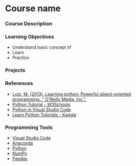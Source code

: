 # Course name

### Course Description

### Learning Objectives

- Understand basic concept of 
- Learn 
- Practice

### Projects

### References

- [Lutz, M. (2013). Learning python: Powerful object-oriented programming. " O'Reilly Media, Inc.".](https://www.amazon.com/Learning-Python-5th-Mark-Lutz/dp/1449355730/ref=sr_1_9?crid=3DM4TSCHYBOKI&keywords=python&qid=1664768599&qu=eyJxc2MiOiI2LjUwIiwicXNhIjoiNi4wNyIsInFzcCI6IjYuNTIifQ%3D%3D&sprefix=pytho%2Caps%2C386&sr=8-9)
- [Python Tutorial - W3Schools](https://www.w3schools.com/python/)
- [Python in Visual Studio Code](https://code.visualstudio.com/docs/languages/python)
- [Learn Python Tutorials - Kaggle](https://www.kaggle.com/learn/python)

### Programming Tools

- [Visual Studio Code](https://code.visualstudio.com/)
- [Anaconda](https://www.anaconda.com/)
- [Python](https://www.python.org/)
- [NumPy](https://numpy.org/)
- [Pandas](https://pandas.pydata.org/)